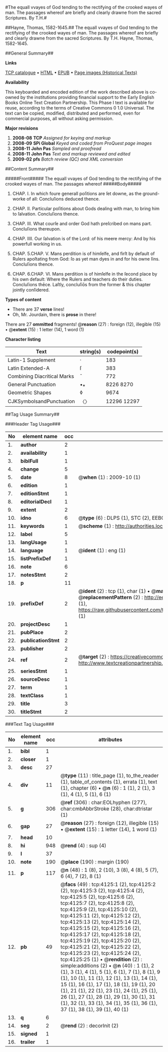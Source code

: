 #The equall vvayes of God tending to the rectifying of the crooked wayes of man. The passages whereof are briefly and clearly drawne from the sacred Scriptures. By T.H.#

##Hayne, Thomas, 1582-1645.##
The equall vvayes of God tending to the rectifying of the crooked wayes of man. The passages whereof are briefly and clearly drawne from the sacred Scriptures. By T.H.
Hayne, Thomas, 1582-1645.

##General Summary##

**Links**

[TCP catalogue](http://www.ota.ox.ac.uk/tcp/)  • 
[HTML](http://tei.it.ox.ac.uk/tcp/Texts-HTML/free/A02/A02837.html)  • 
[EPUB](http://tei.it.ox.ac.uk/tcp/Texts-EPUB/free/A02/A02837.epub) • 
[Page images (Historical Texts)](https://data.historicaltexts.jisc.ac.uk/view?pubId=eebo-99839682e&pageId=eebo-99839682e-4125-1)

**Availability**

This keyboarded and encoded edition of the
	       work described above is co-owned by the institutions
	       providing financial support to the Early English Books
	       Online Text Creation Partnership. This Phase I text is
	       available for reuse, according to the terms of Creative
	       Commons 0 1.0 Universal. The text can be copied,
	       modified, distributed and performed, even for
	       commercial purposes, all without asking permission.

**Major revisions**

1. __2008-08__ __TCP__ *Assigned for keying and markup*
1. __2008-09__ __SPi Global__ *Keyed and coded from ProQuest page images*
1. __2008-11__ __John Pas__ *Sampled and proofread*
1. __2008-11__ __John Pas__ *Text and markup reviewed and edited*
1. __2009-02__ __pfs__ *Batch review (QC) and XML conversion*

##Content Summary##

#####Front#####
The equall vvayes of God tending to the rectifying of the crooked wayes of man. The passages whereof
#####Body#####

1. CHAP. I. In which foure generall poſitions are ſet downe, as the ground-worke of all: Concluſions deduced thence.

1. CHAP. II. Particular poſitions about Gods dealing with man, to bring him to ſalvation. Concluſions thence.

1. CHAP. III. What courſe and order God hath preſcribed on mans part. Concluſions thereupon.

1. CHAP. IIII. Our ſalvation is of the Lord: of his meere mercy: And by his powerfull working in us.

1. CHAP. 5.CHAP. V. Mans perdition is of himſelfe, and firſt by default of Rulers apoſtating from God: ſo as yet man dyes in and for his owne ſins. Concluſions thence.

1. CHAP. 6.CHAP. VI. Mans perdition is of himſelfe in the ſecond place by his own default: Where the Rulers and teachers do their duties. Concluſions thēce. Laſtly, concluſiōs from the former & this chapter jointly conſidered.

**Types of content**

  * There are 37 **verse** lines!
  * Oh, Mr. Jourdain, there is **prose** in there!

There are 27 **ommitted** fragments! 
 @__reason__ (27) : foreign (12), illegible (15)  •  @__extent__ (15) : 1 letter (14), 1 word (1)

**Character listing**


|Text|string(s)|codepoint(s)|
|---|---|---|
|Latin-1 Supplement|·|183|
|Latin Extended-A|ſ|383|
|Combining             Diacritical Marks|̄|772|
|General Punctuation|•⁎|8226 8270|
|Geometric Shapes|◊|9674|
|CJKSymbolsandPunctuation|〈〉|12296 12297|

##Tag Usage Summary##

###Header Tag Usage###

|No|element name|occ|attributes|
|---|---|---|---|
|1.|__author__|2||
|2.|__availability__|1||
|3.|__biblFull__|1||
|4.|__change__|5||
|5.|__date__|8| @__when__ (1) : 2009-10 (1)|
|6.|__edition__|1||
|7.|__editionStmt__|1||
|8.|__editorialDecl__|1||
|9.|__extent__|2||
|10.|__idno__|6| @__type__ (6) : DLPS (1), STC (2), EEBO-CITATION (1), PROQUEST (1), VID (1)|
|11.|__keywords__|1| @__scheme__ (1) : http://authorities.loc.gov/ (1)|
|12.|__label__|5||
|13.|__langUsage__|1||
|14.|__language__|1| @__ident__ (1) : eng (1)|
|15.|__listPrefixDef__|1||
|16.|__note__|6||
|17.|__notesStmt__|2||
|18.|__p__|11||
|19.|__prefixDef__|2| @__ident__ (2) : tcp (1), char (1)  •  @__matchPattern__ (2) : ([0-9\-]+):([0-9IVX]+) (1), (.+) (1)  •  @__replacementPattern__ (2) : http://eebo.chadwyck.com/downloadtiff?vid=$1&page=$2 (1), https://raw.githubusercontent.com/textcreationpartnership/Texts/master/tcpchars.xml#$1 (1)|
|20.|__projectDesc__|1||
|21.|__pubPlace__|2||
|22.|__publicationStmt__|2||
|23.|__publisher__|2||
|24.|__ref__|2| @__target__ (2) : https://creativecommons.org/publicdomain/zero/1.0/ (1), http://www.textcreationpartnership.org/docs/. (1)|
|25.|__seriesStmt__|1||
|26.|__sourceDesc__|1||
|27.|__term__|1||
|28.|__textClass__|1||
|29.|__title__|3||
|30.|__titleStmt__|2||


###Text Tag Usage###

|No|element name|occ|attributes|
|---|---|---|---|
|1.|__bibl__|1||
|2.|__closer__|1||
|3.|__desc__|27||
|4.|__div__|11| @__type__ (11) : title_page (1), to_the_reader (1), table_of_contents (1), errata (1), text (1), chapter (6)  •  @__n__ (6) : 1 (1), 2 (1), 3 (1), 4 (1), 5 (1), 6 (1)|
|5.|__g__|306| @__ref__ (306) : char:EOLhyphen (277), char:cmbAbbrStroke (28), char:dtristar (1)|
|6.|__gap__|27| @__reason__ (27) : foreign (12), illegible (15)  •  @__extent__ (15) : 1 letter (14), 1 word (1)|
|7.|__head__|10||
|8.|__hi__|948| @__rend__ (4) : sup (4)|
|9.|__l__|37||
|10.|__note__|190| @__place__ (190) : margin (190)|
|11.|__p__|117| @__n__ (48) : 1 (8), 2 (10), 3 (8), 4 (8), 5 (7), 6 (4), 7 (2), 8 (1)|
|12.|__pb__|49| @__facs__ (49) : tcp:4125:1 (2), tcp:4125:2 (2), tcp:4125:3 (2), tcp:4125:4 (2), tcp:4125:5 (2), tcp:4125:6 (2), tcp:4125:7 (2), tcp:4125:8 (2), tcp:4125:9 (2), tcp:4125:10 (2), tcp:4125:11 (2), tcp:4125:12 (2), tcp:4125:13 (2), tcp:4125:14 (2), tcp:4125:15 (2), tcp:4125:16 (2), tcp:4125:17 (2), tcp:4125:18 (2), tcp:4125:19 (2), tcp:4125:20 (2), tcp:4125:21 (2), tcp:4125:22 (2), tcp:4125:23 (2), tcp:4125:24 (2), tcp:4125:25 (1)  •  @__rendition__ (2) : simple:additions (2)  •  @__n__ (40) : 1 (1), 2 (1), 3 (1), 4 (1), 5 (1), 6 (1), 7 (1), 8 (1), 9 (1), 10 (1), 11 (1), 12 (1), 13 (1), 14 (1), 15 (1), 16 (1), 17 (1), 18 (1), 19 (1), 20 (1), 21 (1), 22 (1), 23 (1), 24 (1), 25 (1), 26 (1), 27 (1), 28 (1), 29 (1), 30 (1), 31 (1), 32 (1), 33 (1), 34 (1), 35 (1), 36 (1), 37 (1), 38 (1), 39 (1), 40 (1)|
|13.|__q__|6||
|14.|__seg__|2| @__rend__ (2) : decorInit (2)|
|15.|__signed__|1||
|16.|__trailer__|1||
